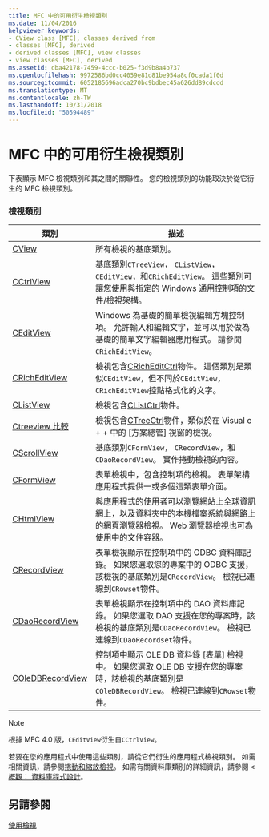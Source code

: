 ```yaml
---
title: MFC 中的可用衍生檢視類別
ms.date: 11/04/2016
helpviewer_keywords:
- CView class [MFC], classes derived from
- classes [MFC], derived
- derived classes [MFC], view classes
- view classes [MFC], derived
ms.assetid: dba42178-7459-4ccc-b025-f3d9b8a4b737
ms.openlocfilehash: 9972586bd0cc4059e81d81be954a8cf0cada1f0d
ms.sourcegitcommit: 6052185696adca270bc9bdbec45a626dd89cdcdd
ms.translationtype: MT
ms.contentlocale: zh-TW
ms.lasthandoff: 10/31/2018
ms.locfileid: "50594489"
---
```

# <a name="derived-view-classes-available-in-mfc"></a>MFC 中的可用衍生檢視類別

下表顯示 MFC 檢視類別和其之間的關聯性。 您的檢視類別的功能取決於從它衍生的 MFC 檢視類別。

### <a name="view-classes"></a>檢視類別

|類別|描述|
|-----------|-----------------|
|[CView](../mfc/reference/cview-class.md)|所有檢視的基底類別。|
|[CCtrlView](../mfc/reference/cctrlview-class.md)|基底類別`CTreeView`， `CListView`， `CEditView`，和`CRichEditView`。 這些類別可讓您使用與指定的 Windows 通用控制項的文件/檢視架構。|
|[CEditView](../mfc/reference/ceditview-class.md)|Windows 為基礎的簡單檢視編輯方塊控制項。 允許輸入和編輯文字，並可以用於做為基礎的簡單文字編輯器應用程式。 請參閱 `CRichEditView`。|
|[CRichEditView](../mfc/reference/cricheditview-class.md)|檢視包含[CRichEditCtrl](../mfc/reference/cricheditctrl-class.md)物件。 這個類別是類似`CEditView`，但不同於`CEditView`，`CRichEditView`控點格式化的文字。|
|[CListView](../mfc/reference/clistview-class.md)|檢視包含[CListCtrl](../mfc/reference/clistctrl-class.md)物件。|
|[Ctreeview 比較](../mfc/reference/ctreeview-class.md)|檢視包含[CTreeCtrl](../mfc/reference/ctreectrl-class.md)物件，類似於在 Visual c + + 中的 [方案總管] 視窗的檢視。|
|[CScrollView](../mfc/reference/cscrollview-class.md)|基底類別`CFormView`， `CRecordView`，和`CDaoRecordView`。 實作捲動檢視的內容。|
|[CFormView](../mfc/reference/cformview-class.md)|表單檢視中，包含控制項的檢視。 表單架構應用程式提供一或多個這類表單介面。|
|[CHtmlView](../mfc/reference/chtmlview-class.md)|與應用程式的使用者可以瀏覽網站上全球資訊網上，以及資料夾中的本機檔案系統與網路上的網頁瀏覽器檢視。 Web 瀏覽器檢視也可為使用中的文件容器。|
|[CRecordView](../mfc/reference/crecordview-class.md)|表單檢視顯示在控制項中的 ODBC 資料庫記錄。 如果您選取您的專案中的 ODBC 支援，該檢視的基底類別是`CRecordView`。 檢視已連線到`CRowset`物件。|
|[CDaoRecordView](../mfc/reference/cdaorecordview-class.md)|表單檢視顯示在控制項中的 DAO 資料庫記錄。 如果您選取 DAO 支援在您的專案時，該檢視的基底類別是`CDaoRecordView`。 檢視已連線到`CDaoRecordset`物件。|
|[COleDBRecordView](../mfc/reference/coledbrecordview-class.md)|控制項中顯示 OLE DB 資料錄 [表單] 檢視中。 如果您選取 OLE DB 支援在您的專案時，該檢視的基底類別是`COleDBRecordView`。 檢視已連線到`CRowset`物件。|

> [!NOTE]
>  根據 MFC 4.0 版，`CEditView`衍生自`CCtrlView`。

若要在您的應用程式中使用這些類別，請從它們衍生的應用程式檢視類別。 如需相關資訊，請參閱[捲動和縮放檢視](../mfc/scrolling-and-scaling-views.md)。 如需有關資料庫類別的詳細資訊，請參閱 <<c0> [ 概觀： 資料庫程式設計](../data/data-access-programming-mfc-atl.md)。

## <a name="see-also"></a>另請參閱

[使用檢視](../mfc/using-views.md)

